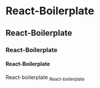 # React-Boilerplate
## React-Boilerplate
### React-Boilerplate
#### React-Boilerplate
React-boilerplate
<sub>React-boilerplate</sub>
